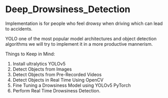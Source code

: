 # Deep_Drowsiness_Detection
Implementation is for people who feel drowsy when driving which can lead to accidents.

YOLO one of the most popular model architectures and object detection algorithms we will try to implement it in a more productive mannerism.

Things to Keep in Mind:
1) Install ultralytics YOLOv5
2) Detect Objects from Images
3) Detect Objects from Pre-Recorded Videos
4) Detect Objects in Real Time Using OpenCV
5) Fine Tuning a Drowsiness Model using YOLOv5 PyTorch
6) Perform Real Time Drowsiness Detection.
